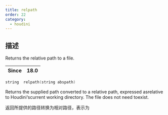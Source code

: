 ```yaml
---
title: relpath
order: 22
category:
  - houdini
---
```

    
## 描述

Returns the relative path to a file.

| Since | 18.0 |
| ----- | ---- |

```c
string  relpath(string abspath)
```

Returns the supplied path converted to a relative path, expressed asrelative
to Houdini‘scurrent working directory. The file does not need toexist.

返回所提供的路径转换为相对路径，表示为
